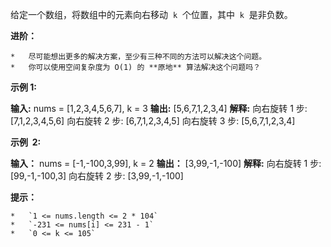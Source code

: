给定一个数组，将数组中的元素向右移动  `k`  个位置，其中  `k`  是非负数。

**进阶：**

    *   尽可能想出更多的解决方案，至少有三种不同的方法可以解决这个问题。
    *   你可以使用空间复杂度为 O(1) 的 **原地** 算法解决这个问题吗？

**示例 1:**

**输入:** nums = [1,2,3,4,5,6,7], k = 3
**输出:** [5,6,7,1,2,3,4]
**解释:**
向右旋转 1 步: [7,1,2,3,4,5,6]
向右旋转 2 步: [6,7,1,2,3,4,5]
向右旋转 3 步: [5,6,7,1,2,3,4]

**示例  2:**

**输入：** nums = [-1,-100,3,99], k = 2
**输出：** [3,99,-1,-100]
**解释:**
向右旋转 1 步: [99,-1,-100,3]
向右旋转 2 步: [3,99,-1,-100]

**提示：**

    *   `1 <= nums.length <= 2 * 104`
    *   `-231 <= nums[i] <= 231 - 1`
    *   `0 <= k <= 105`

